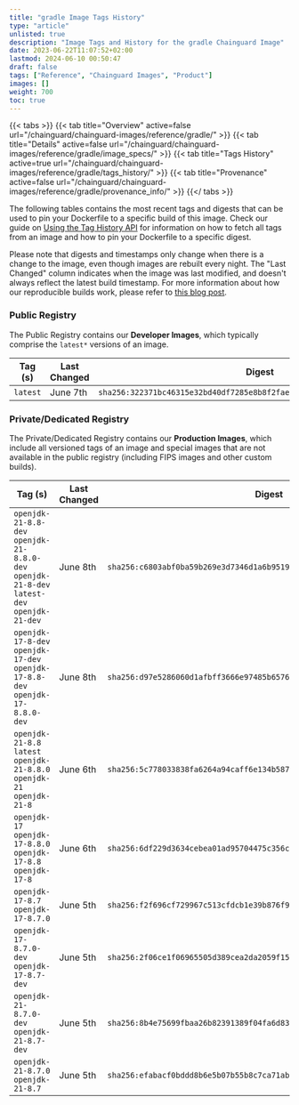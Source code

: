 ```yaml
---
title: "gradle Image Tags History"
type: "article"
unlisted: true
description: "Image Tags and History for the gradle Chainguard Image"
date: 2023-06-22T11:07:52+02:00
lastmod: 2024-06-10 00:50:47
draft: false
tags: ["Reference", "Chainguard Images", "Product"]
images: []
weight: 700
toc: true
---
```


{{< tabs >}}
{{< tab title="Overview" active=false url="/chainguard/chainguard-images/reference/gradle/" >}}
{{< tab title="Details" active=false url="/chainguard/chainguard-images/reference/gradle/image_specs/" >}}
{{< tab title="Tags History" active=true url="/chainguard/chainguard-images/reference/gradle/tags_history/" >}}
{{< tab title="Provenance" active=false url="/chainguard/chainguard-images/reference/gradle/provenance_info/" >}}
{{</ tabs >}}

The following tables contains the most recent tags and digests that can be used to pin your Dockerfile to a specific build of this image. Check our guide on [Using the Tag History API](/chainguard/chainguard-images/using-the-tag-history-api/) for information on how to fetch all tags from an image and how to pin your Dockerfile to a specific digest.

Please note that digests and timestamps only change when there is a change to the image, even though images are rebuilt every night. The "Last Changed" column indicates when the image was last modified, and doesn't always reflect the latest build timestamp. For more information about how our reproducible builds work, please refer to [this blog post](https://www.chainguard.dev/unchained/reproducing-chainguards-reproducible-image-builds).

### Public Registry
The Public Registry contains our **Developer Images**, which typically comprise the `latest*` versions of an image.

| Tag (s)   | Last Changed | Digest                                                                    |
|-----------|--------------|---------------------------------------------------------------------------|
|  `latest` | June 7th     | `sha256:322371bc46315e32bd40df7285e8b8f2fae94f93005a3a0f95b16e36377ace64` |


### Private/Dedicated Registry
The Private/Dedicated Registry contains our **Production Images**, which include all versioned tags of an image and special images that are not available in the public registry (including FIPS images and other custom builds).

| Tag (s)                                                                                       | Last Changed | Digest                                                                    |
|-----------------------------------------------------------------------------------------------|--------------|---------------------------------------------------------------------------|
|  `openjdk-21-8.8-dev` `openjdk-21-8.8.0-dev` `openjdk-21-8-dev` `latest-dev` `openjdk-21-dev` | June 8th     | `sha256:c6803abf0ba59b269e3d7346d1a6b9519afb1cf5d35079ae6e7fdcf8c1f57fe1` |
|  `openjdk-17-8-dev` `openjdk-17-dev` `openjdk-17-8.8-dev` `openjdk-17-8.8.0-dev`              | June 8th     | `sha256:d97e5286060d1afbff3666e97485b6576a6898229d6b1e08aad23c57b6052e18` |
|  `openjdk-21-8.8` `latest` `openjdk-21-8.8.0` `openjdk-21` `openjdk-21-8`                     | June 6th     | `sha256:5c778033838fa6264a94caff6e134b5870f64be7d1dcca48243fa3bbf006174d` |
|  `openjdk-17` `openjdk-17-8.8.0` `openjdk-17-8.8` `openjdk-17-8`                              | June 6th     | `sha256:6df229d3634cebea01ad95704475c356c1dde0948f36a1431be8878e8e3cd8dc` |
|  `openjdk-17-8.7` `openjdk-17-8.7.0`                                                          | June 5th     | `sha256:f2f696cf729967c513cfdcb1e39b876f96505d892a7cae5aa424872e84bc4237` |
|  `openjdk-17-8.7.0-dev` `openjdk-17-8.7-dev`                                                  | June 5th     | `sha256:2f06ce1f06965505d389cea2da2059f15f8dc5003a6b3a3a812f9b7cf64a9e51` |
|  `openjdk-21-8.7.0-dev` `openjdk-21-8.7-dev`                                                  | June 5th     | `sha256:8b4e75699fbaa26b82391389f04fa6d833d1715773ba5e97242ec0b86fd54960` |
|  `openjdk-21-8.7.0` `openjdk-21-8.7`                                                          | June 5th     | `sha256:efabacf0bddd8b6e5b07b55b8c7ca71abf660437e88d40009c7dcf3a66f5fc55` |

